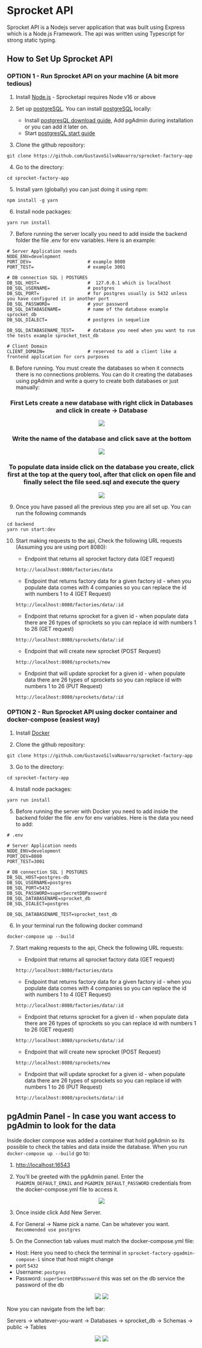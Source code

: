 # Sprocket API

Sprocket API is a Nodejs server application that was built using Express which is a Node.js Framework. The api was written using Typescript for strong static typing.

## How to Set Up Sprocket API

### OPTION 1 - Run Sprocket API on your machine (A bit more tedious)

1) Install [Node.js](http://nodejs.org/) - Sprocketapi requires Node v16 or above

2) Set up [postgreSQL](https://www.postgresql.org/). You can install [postgreSQL](https://www.postgresql.org/) locally:
    - Install [postgresQL download guide](https://www.postgresql.org/download/), Add pgAdmin during installation or you can add it later on.
    - Start [postgresQL start guide](https://www.postgresqltutorial.com/postgresql-getting-started/connect-to-postgresql-database/)

3) Clone the github repository:
  ```
  git clone https://github.com/GustavoSilvaNavarro/sprocket-factory-app
  ```

4) Go to the directory:
  ```
  cd sprocket-factory-app
  ```

5) Install yarn (globally) you can just doing it using npm:
  ```
  npm install -g yarn
  ```

6) Install node packages:
  ```
  yarn run install
  ```

7) Before running the server locally you need to add inside the backend folder the file .env for env variables. Here is an example:
  ```
  # Server Application needs
  NODE_ENV=development
  PORT_DEV=                     # example 8080
  PORT_TEST=                    # example 3001

  # DB connection SQL | POSTGRES
  DB_SQL_HOST=                  #  127.0.0.1 which is localhost
  DB_SQL_USERNAME=              # postgres
  DB_SQL_PORT=                  # for postgres usually is 5432 unless you have configured it in another port
  DB_SQL_PASSWORD=              # your password
  DB_SQL_DATABASENAME=          # name of the database example sprocket_db
  DB_SQL_DIALECT=               # postgres in sequelize

  DB_SQL_DATABASENAME_TEST=     # database you need when you want to run the tests example sprocket_test_db

  # Client Domain
  CLIENT_DOMAIN=                # reserved to add a client like a frontend application for cors purposes
  ```

8) Before running. You must create the databases so when it connects there is no connections problems. You can do it creating the databases using pgAdmin and write a query to create both databases or just manually:

<div align="center">
  <h3>First Lets create a new database with right click in Databases and click in create -> Database</h3>
  <img src="https://user-images.githubusercontent.com/66889974/216328943-526cbb91-e02b-4349-a652-66311289e0d4.png" />

  <h3>Write the name of the database and click save at the bottom</h3>
  <img src="https://user-images.githubusercontent.com/66889974/216329181-f731aa9a-3ee3-4e3e-91de-ad1ff2bcc333.png" />

  <h3>To populate data inside click on the database you create, click first at the top at the query tool, after that click on open file and finally select the file seed.sql and execute the query</h3>
  <img src="https://user-images.githubusercontent.com/66889974/216332190-abc68870-4585-4fa3-8481-130541619e8e.png" />
</div>

9) Once you have passed all the previous step you are all set up. You can run the following commands
  ```shell
  cd backend
  yarn run start:dev
  ```

10) Start making requests to the api, Check the following URL requests (Assuming you are using port 8080):

    * Endpoint that returns all sprocket factory data (GET request)
    ```
    http://localhost:8080/factories/data
    ```

    * Endpoint that returns factory data for a given factory id - when you populate data comes with 4 companies so you can replace the id with numbers 1 to 4 (GET Request)
    ```
    http://localhost:8080/factories/data/:id
    ```

    * Endpoint that returns sprocket for a given id - when populate data there are 26 types of sprockets so you can replace id with numbers 1 to 26 (GET request)
    ```
    http://localhost:8080/sprockets/data/:id
    ```

    * Endpoint that will create new sprocket (POST Request)
    ```
    http://localhost:8080/sprockets/new
    ```

    * Endpoint that will update sprocket for a given id - when populate data there are 26 types of sprockets so you can replace id with numbers 1 to 26 (PUT Request)
    ```
    http://localhost:8080/sprockets/data/:id
    ```

### OPTION 2 - Run Sprocket API using docker container and docker-compose (easiest way)
1) Install [Docker](https://docs.docker.com/get-docker/)

2) Clone the github repository:
  ```
  git clone https://github.com/GustavoSilvaNavarro/sprocket-factory-app
  ```

3) Go to the directory:
  ```
  cd sprocket-factory-app
  ```

4) Install node packages:
  ```
  yarn run install
  ```

5) Before running the server with Docker you need to add inside the backend folder the file .env for env variables. Here is the data you need to add:
  ```
  # .env

  # Server Application needs
  NODE_ENV=development
  PORT_DEV=8080
  PORT_TEST=3001

  # DB connection SQL | POSTGRES
  DB_SQL_HOST=postgres-db
  DB_SQL_USERNAME=postgres
  DB_SQL_PORT=5432
  DB_SQL_PASSWORD=superSecretDBPassword
  DB_SQL_DATABASENAME=sprocket_db
  DB_SQL_DIALECT=postgres

  DB_SQL_DATABASENAME_TEST=sprocket_test_db
  ```

6) In your terminal run the following docker command
  ```
  docker-compose up --build
  ```
7) Start making requests to the api, Check the following URL requests:

    * Endpoint that returns all sprocket factory data (GET request)
    ```
    http://localhost:8080/factories/data
    ```

    * Endpoint that returns factory data for a given factory id - when you populate data comes with 4 companies so you can replace the id with numbers 1 to 4 (GET Request)
    ```
    http://localhost:8080/factories/data/:id
    ```

    * Endpoint that returns sprocket for a given id - when populate data there are 26 types of sprockets so you can replace id with numbers 1 to 26 (GET request)
    ```
    http://localhost:8080/sprockets/data/:id
    ```

    * Endpoint that will create new sprocket (POST Request)
    ```
    http://localhost:8080/sprockets/new
    ```

    * Endpoint that will update sprocket for a given id - when populate data there are 26 types of sprockets so you can replace id with numbers 1 to 26 (PUT Request)
    ```
    http://localhost:8080/sprockets/data/:id
    ```

## pgAdmin Panel - In case you want access to pgAdmin to look for the data

Inside docker compose was added a container that hold pgAdmin so its possible to check the tables and data inside the database. When you run `docker-compose up --build` go to:

1) [http://localhost:16543](http://localhost:16543)

2) You'll be greeted with the pgAdmin panel. Enter the `PGADMIN_DEFAULT_EMAIL` and `PGADMIN_DEFAULT_PASSWORD` credentials from the docker-compose.yml file to access it.

<div align="center">
  <img src="https://user-images.githubusercontent.com/66889974/216379290-d3429f74-3733-41b4-a20a-01d40daf5067.png" />
</div>

3) Once inside click Add New Server.

4) For General -> Name pick a name. Can be whatever you want. `Recommended use postgres`

5) On the Connection tab values must match the docker-compose.yml file:

  * Host: Here you need to check the terminal in `sprocket-factory-pgadmin-compose-1` since that host might change
  * port `5432`
  * Username: `postgres`
  * Password: `superSecretDBPassword` this was set on the db service the password of the db

<div align="center">
  <img src="https://user-images.githubusercontent.com/66889974/216380494-06c9f027-8a51-4dcf-a999-32ff3184be42.png" />


  <img src="https://user-images.githubusercontent.com/66889974/216380883-cabc2b22-a01f-4795-aa9e-e3b45cbf177b.png" />
</div>

Now you can navigate from the left bar:

Servers -> whatever-you-want -> Databases -> sprocket_db -> Schemas -> public -> Tables

<div align="center">
  <img src="https://user-images.githubusercontent.com/66889974/216381267-e7a89cfb-1933-4ea1-a55b-3723fb983e0c.png" />


  <img src="https://user-images.githubusercontent.com/66889974/216381533-9bfda0f9-755d-4874-bbb5-6e2e2f128d98.png" />
</div>